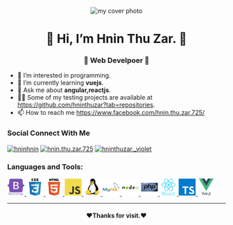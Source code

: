 <div align="center">
  <img src="https://github.com/hninthuzar/hninthuzar/blob/main/CV-HTZA.jpg" alt="my cover photo" width="auto" height="250px"/>
</div>
<h1 align="center">👋 Hi, I’m Hnin Thu Zar. 👋</h1>
<h3 align="center">💞️ Web Develpoer 💞️</h3>

- 👀 I’m interested in programming.
- 🌱 I’m currently learning <b>vuejs</b>.
- 💬 Ask me about <b>angular,reactjs</b>.
- 👨‍💻 Some of my testing projects are available at https://github.com/hninthuzar?tab=repositories.
- 📫 How to reach me https://www.facebook.com/hnin.thu.zar.725/

<h3>Social Connect With Me</h3>
<a href="https://twitter.com/HNNHNN25797" rel="nofollow"><img align="center" src="https://raw.githubusercontent.com/rahuldkjain/github-profile-readme-generator/master/src/images/icons/Social/twitter.svg" alt="hninhnin" height="30" width="40" style="max-width: 100%;"></a>
<a href="https://www.facebook.com/hnin.thu.zar.725/" rel="nofollow"><img align="center" src="https://raw.githubusercontent.com/rahuldkjain/github-profile-readme-generator/master/src/images/icons/Social/facebook.svg" alt="hnin.thu.zar.725" height="30" width="40" style="max-width: 100%;"></a>
<a href="https://www.instagram.com/hninthuzar._violet/" rel="nofollow"><img align="center" src="https://raw.githubusercontent.com/rahuldkjain/github-profile-readme-generator/master/src/images/icons/Social/instagram.svg" alt="hninthuzar._violet" height="30" width="40" style="max-width: 100%;"></a>

<h3>Languages and Tools:</h3>
<p align="left" dir="auto"> 
  <a href="https://getbootstrap.com" rel="nofollow"> <img src="https://raw.githubusercontent.com/devicons/devicon/master/icons/bootstrap/bootstrap-plain-wordmark.svg" alt="bootstrap" width="40" height="40" style="max-width: 100%;"> </a> 
  <a href="https://www.w3schools.com/css/" rel="nofollow"> <img src="https://raw.githubusercontent.com/devicons/devicon/master/icons/css3/css3-original-wordmark.svg" alt="css3" width="40" height="40" style="max-width: 100%;"> </a>
  <a href="https://www.w3.org/html/" rel="nofollow"> <img src="https://raw.githubusercontent.com/devicons/devicon/master/icons/html5/html5-original-wordmark.svg" alt="html5" width="40" height="40" style="max-width: 100%;"> </a> 
  <a href="https://developer.mozilla.org/en-US/docs/Web/JavaScript" rel="nofollow"> <img src="https://raw.githubusercontent.com/devicons/devicon/master/icons/javascript/javascript-original.svg" alt="javascript" width="40" height="40" style="max-width: 100%;"> </a> 
  <a href="https://www.linux.org/" rel="nofollow"> <img src="https://raw.githubusercontent.com/devicons/devicon/master/icons/linux/linux-original.svg" alt="linux" width="40" height="40" style="max-width: 100%;"> </a> 
  <a href="https://www.mysql.com/" rel="nofollow"> <img src="https://raw.githubusercontent.com/devicons/devicon/master/icons/mysql/mysql-original-wordmark.svg" alt="mysql" width="40" height="40" style="max-width: 100%;"> </a> 
  <a href="https://nodejs.org" rel="nofollow"> <img src="https://raw.githubusercontent.com/devicons/devicon/master/icons/nodejs/nodejs-original-wordmark.svg" alt="nodejs" width="40" height="40" style="max-width: 100%;"> </a> 
  <a href="https://www.php.net" rel="nofollow"> <img src="https://raw.githubusercontent.com/devicons/devicon/master/icons/php/php-original.svg" alt="php" width="40" height="40" style="max-width: 100%;"> </a> 
  <a href="https://reactjs.org/" rel="nofollow"> <img src="https://raw.githubusercontent.com/devicons/devicon/master/icons/react/react-original-wordmark.svg" alt="react" width="40" height="40" style="max-width: 100%;"> </a> <a href="https://www.typescriptlang.org/" rel="nofollow"> <img src="https://raw.githubusercontent.com/devicons/devicon/master/icons/typescript/typescript-original.svg" alt="typescript" width="40" height="40" style="max-width: 100%;"> </a> 
  <a href="https://vuejs.org/" rel="nofollow"> <img src="https://raw.githubusercontent.com/devicons/devicon/master/icons/vuejs/vuejs-original-wordmark.svg" alt="vuejs" width="40" height="40" style="max-width: 100%;"> </a> 
</p>

<hr height="0.1em"/>
<footer>
  <h4 align="center">❤️Thanks for visit.❤️</h4>
</footer>
<!---
- 💞️ I’m looking to collaborate on ...
hninthuzar/hninthuzar is a ✨ special ✨ repository because its `README.md` (this file) appears on your GitHub profile.
You can click the Preview link to take a look at your changes.
--->
